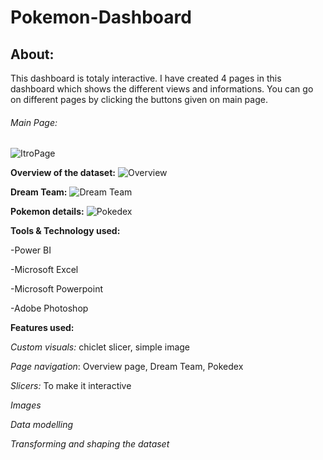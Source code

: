 # Pokemon-Dashboard
## About:

This dashboard is totaly interactive. I have created 4 pages in this dashboard which shows the different views and informations. You can go on different pages by clicking the buttons given on main page. 

###### Main Page:
![ItroPage](https://user-images.githubusercontent.com/92555446/187200404-2c4aafa4-fb99-441c-b935-e32e4f9fe2fd.png)

**Overview of the dataset:**
![Overview](https://user-images.githubusercontent.com/92555446/187201727-7a2040b1-9582-49bd-967a-fa394260ff2f.png)

**Dream Team:**
![Dream Team](https://user-images.githubusercontent.com/92555446/187201820-f1b7ace7-231e-480b-ad5a-5d4744b64e2e.png)

**Pokemon details:**
![Pokedex](https://user-images.githubusercontent.com/92555446/187201932-bf0b9cfd-6b5f-44d6-8d46-56ca396872d0.png)

**Tools & Technology used:**

-Power BI

-Microsoft Excel

-Microsoft Powerpoint

-Adobe Photoshop

**Features used:**

_Custom visuals:_ chiclet slicer, simple image

_Page navigation_: Overview page, Dream Team, Pokedex

_Slicers:_ To make it interactive

_Images_ 

_Data modelling_

_Transforming and shaping the dataset_

